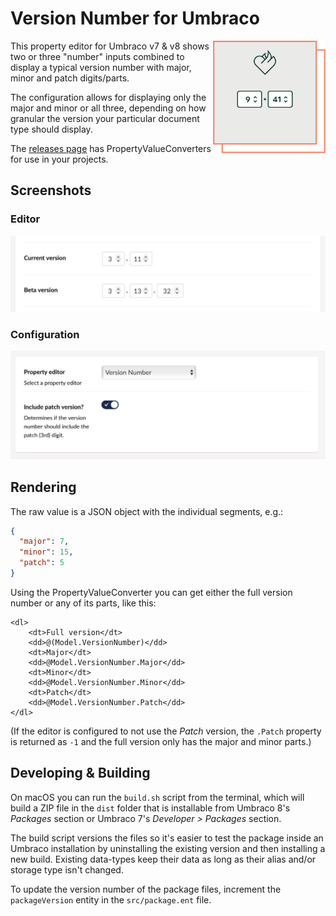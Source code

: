 # Version Number for Umbraco

<img align="right" src="images/vv-versionnumber-icon.png" width="180" height="180" alt="Two number inputs (at 9 and 41) inside a square with the Vokseværk ‘fire-heart’ logo" />

This property editor for Umbraco v7 & v8 shows two or three "number" inputs
combined to display a typical version number with major, minor and patch
digits/parts.

The configuration allows for displaying only the major and minor
or all three, depending on how granular the version your particular document
type should display.

The [releases page][RELS] has PropertyValueConverters for use in your projects.

[RELS]: https://github.com/vokseverk/Vokseverk.VersionNumber/releases

## Screenshots

### Editor

![Versionnumber Editor](images/versionnumber-editor.jpg)

### Configuration

![Versionnumber Config](images/versionnumber-config.jpg)

## Rendering

The raw value is a JSON object with the individual segments, e.g.:

```json
{
  "major": 7,
  "minor": 15,
  "patch": 5
}
```

Using the PropertyValueConverter you can get either the full version number or
any of its parts, like this:

```razor
<dl>
	<dt>Full version</dt>
	<dd>@(Model.VersionNumber)</dd>
	<dt>Major</dt>
	<dd>@Model.VersionNumber.Major</dd>
	<dt>Minor</dt>
	<dd>@Model.VersionNumber.Minor</dd>
	<dt>Patch</dt>
	<dd>@Model.VersionNumber.Patch</dd>
</dl>
```

(If the editor is configured to not use the *Patch* version, the `.Patch`
property is returned as `-1` and the full version only has the major and minor
parts.)

## Developing & Building

On macOS you can run the `build.sh` script from the terminal, which will
build a ZIP file in the `dist` folder that is installable from
Umbraco 8's _Packages_ section or Umbraco 7's _Developer > Packages_ section.

The build script versions the files so it's easier to test the package inside
an Umbraco installation by uninstalling the existing version and then
installing a new build. Existing data-types keep their data as long as their
alias and/or storage type isn't changed.

To update the version number of the package files, increment the
`packageVersion` entity in the `src/package.ent` file.


